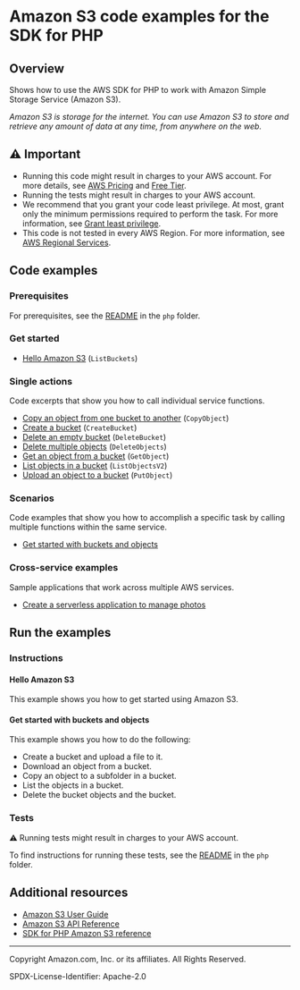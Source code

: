# Amazon S3 code examples for the SDK for PHP

## Overview

Shows how to use the AWS SDK for PHP to work with Amazon Simple Storage Service (Amazon S3).

<!--custom.overview.start-->
<!--custom.overview.end-->

_Amazon S3 is storage for the internet. You can use Amazon S3 to store and retrieve any amount of data at any time, from anywhere on the web._

## ⚠ Important

* Running this code might result in charges to your AWS account. For more details, see [AWS Pricing](https://aws.amazon.com/pricing/) and [Free Tier](https://aws.amazon.com/free/).
* Running the tests might result in charges to your AWS account.
* We recommend that you grant your code least privilege. At most, grant only the minimum permissions required to perform the task. For more information, see [Grant least privilege](https://docs.aws.amazon.com/IAM/latest/UserGuide/best-practices.html#grant-least-privilege).
* This code is not tested in every AWS Region. For more information, see [AWS Regional Services](https://aws.amazon.com/about-aws/global-infrastructure/regional-product-services).

<!--custom.important.start-->
<!--custom.important.end-->

## Code examples

### Prerequisites

For prerequisites, see the [README](../../README.md#Prerequisites) in the `php` folder.


<!--custom.prerequisites.start-->
<!--custom.prerequisites.end-->

### Get started

- [Hello Amazon S3](helloS3.php#L5) (`ListBuckets`)


### Single actions

Code excerpts that show you how to call individual service functions.

- [Copy an object from one bucket to another](GettingStartedWithS3.php#L52) (`CopyObject`)
- [Create a bucket](GettingStartedWithS3.php#L52) (`CreateBucket`)
- [Delete an empty bucket](GettingStartedWithS3.php#L52) (`DeleteBucket`)
- [Delete multiple objects](GettingStartedWithS3.php#L52) (`DeleteObjects`)
- [Get an object from a bucket](GettingStartedWithS3.php#L52) (`GetObject`)
- [List objects in a bucket](GettingStartedWithS3.php#L52) (`ListObjectsV2`)
- [Upload an object to a bucket](GettingStartedWithS3.php#L52) (`PutObject`)

### Scenarios

Code examples that show you how to accomplish a specific task by calling multiple
functions within the same service.

- [Get started with buckets and objects](GettingStartedWithS3.php)

### Cross-service examples

Sample applications that work across multiple AWS services.

- [Create a serverless application to manage photos](../../applications/photo_asset_manager)


<!--custom.examples.start-->
<!--custom.examples.end-->

## Run the examples

### Instructions


<!--custom.instructions.start-->
<!--custom.instructions.end-->

#### Hello Amazon S3

This example shows you how to get started using Amazon S3.



#### Get started with buckets and objects

This example shows you how to do the following:

- Create a bucket and upload a file to it.
- Download an object from a bucket.
- Copy an object to a subfolder in a bucket.
- List the objects in a bucket.
- Delete the bucket objects and the bucket.

<!--custom.scenario_prereqs.s3_Scenario_GettingStarted.start-->
<!--custom.scenario_prereqs.s3_Scenario_GettingStarted.end-->


<!--custom.scenarios.s3_Scenario_GettingStarted.start-->
<!--custom.scenarios.s3_Scenario_GettingStarted.end-->

### Tests

⚠ Running tests might result in charges to your AWS account.


To find instructions for running these tests, see the [README](../../README.md#Tests)
in the `php` folder.



<!--custom.tests.start-->
<!--custom.tests.end-->

## Additional resources

- [Amazon S3 User Guide](https://docs.aws.amazon.com/AmazonS3/latest/userguide/Welcome.html)
- [Amazon S3 API Reference](https://docs.aws.amazon.com/AmazonS3/latest/API/Welcome.html)
- [SDK for PHP Amazon S3 reference](https://docs.aws.amazon.com/aws-sdk-php/v3/api/namespace-Aws.S3.html)

<!--custom.resources.start-->
<!--custom.resources.end-->

---

Copyright Amazon.com, Inc. or its affiliates. All Rights Reserved.

SPDX-License-Identifier: Apache-2.0